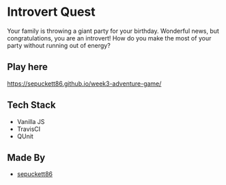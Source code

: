 # Introvert Quest

Your family is throwing a giant party for your birthday. Wonderful news, but congratulations, you are an introvert! How do you make the most of your party without running out of energy?

## Play here

https://sepuckett86.github.io/week3-adventure-game/

## Tech Stack

* Vanilla JS
* TravisCI
* QUnit

## Made By

* [sepuckett86](https://www.github.com/sepuckett86)
